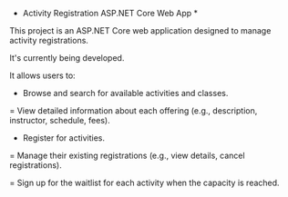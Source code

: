 * Activity Registration ASP.NET Core Web App *
  
This project is an ASP.NET Core web application designed to manage activity registrations. 

It's currently being developed.

It allows users to:

- Browse and search for available activities and classes.

= View detailed information about each offering (e.g., description, instructor, schedule, fees).

- Register for activities.

= Manage their existing registrations (e.g., view details, cancel registrations).

= Sign up for the waitlist for each activity when the capacity is reached.
